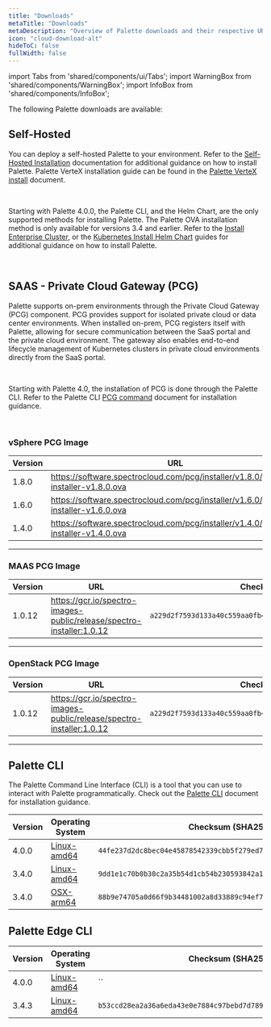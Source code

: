```yaml
---
title: "Downloads"
metaTitle: "Downloads"
metaDescription: "Overview of Palette downloads and their respective URL and checksums."
icon: "cloud-download-alt"
hideToC: false
fullWidth: false
---
```


import Tabs from 'shared/components/ui/Tabs';
import WarningBox from 'shared/components/WarningBox';
import InfoBox from 'shared/components/InfoBox';

The following Palette downloads are available:


## Self-Hosted

You can deploy a self-hosted Palette to your environment. Refer to the [Self-Hosted Installation](/enterprise-version/) documentation for additional guidance on how to install Palette. Palette VerteX installation guide can be found in the [Palette VerteX install](/vertex/install-palette-vertex) document.

<br />

<WarningBox>


Starting with Palette 4.0.0, the Palette CLI, and the Helm Chart, are the only supported methods for installing Palette. The Palette OVA installation method is only available for versions 3.4 and earlier. Refer to the [Install Enterprise Cluster](/enterprise-version/deploying-an-enterprise-cluster), or the [Kubernetes Install Helm Chart](/enterprise-version#kubernetesinstallhelmchart) guides for additional guidance on how to install Palette.

</WarningBox>

<br />

## SAAS - Private Cloud Gateway (PCG)


Palette supports on-prem environments through the Private Cloud Gateway (PCG) component. PCG provides support for isolated private cloud or data center environments. When installed on-prem, PCG registers itself with Palette, allowing for secure communication between the SaaS portal and the private cloud environment. The gateway also enables end-to-end lifecycle management of Kubernetes clusters in private cloud environments directly from the SaaS portal. 

<br />

<WarningBox>

Starting with Palette 4.0, the installation of PCG is done through the Palette CLI. Refer to the Palette CLI [PCG command](/palette-cli/commands/#pcg) document for installation guidance.

</WarningBox>

<br />

### vSphere PCG Image

|Version|URL| Checksum (SHA256) |
|---|---|---|
|1.8.0|https://software.spectrocloud.com/pcg/installer/v1.8.0/gateway-installer-v1.8.0.ova| `c860682c8e7dc55c6873ff1c5a0f337f91a74215b8cae92e4fa739b6ddc62720` |
|1.6.0|https://software.spectrocloud.com/pcg/installer/v1.6.0/gateway-installer-v1.6.0.ova| `2cf85c974e00524a2051be514484695ae51065af861bf1eb2c69aeb76816b0ff` |
|1.4.0|https://software.spectrocloud.com/pcg/installer/v1.4.0/gateway-installer-v1.4.0.ova| `67973c6ada136f64d9316dc05cda81d419997487c8007b6d58802bec12fb80dd` |
------

### MAAS PCG Image

|Version|URL| Checksum (SHA256) |
|---|---|---|
|1.0.12|https://gcr.io/spectro-images-public/release/spectro-installer:1.0.12| `a229d2f7593d133a40c559aa0fb45feca8b0cd1b2fcebfe2379d76f60bfe038b`|
---------

### OpenStack PCG Image

|Version|URL| Checksum (SHA256) |
|---|---|---|
|1.0.12|https://gcr.io/spectro-images-public/release/spectro-installer:1.0.12| `a229d2f7593d133a40c559aa0fb45feca8b0cd1b2fcebfe2379d76f60bfe038b`|
-------


## Palette CLI

The Palette Command Line Interface (CLI) is a tool that you can use to interact with Palette programmatically. Check out the [Palette CLI](/palette-cli/install-palette-cli) document for installation guidance.  

|Version| Operating System |  Checksum (SHA256) |
|---|---|---|
|4.0.0| [Linux-amd64](https://software.spectrocloud.com/palette-cli/v4.0.0/linux/cli/palette)| `44fe237d2dc8bec04e45878542339cbb5f279ed7374b5dfe6118c4cbe94132b4` |
|3.4.0| [Linux-amd64](https://software.spectrocloud.com/palette-cli/v3.4.0/linux/cli/palette)| `9dd1e1c70b0b30c2a35b54d1cb54b230593842a114f8d7cbeebe4e882fa2795e`|
|3.4.0| [OSX-arm64](https://software.spectrocloud.com/palette-cli/v3.4.0/osx/cli/palette)| `88b9e74705a0d66f9b34481002a8d33889c94ef7788a590807b1538e8513c62a`|



## Palette Edge CLI

|Version| Operating System |  Checksum (SHA256) |
|-------|---| --- |
|4.0.0 |  [Linux-amd64](https://software.spectrocloud.com/stylus/v4.0.0/cli/linux/palette-edge) | ``|
|3.4.3 |  [Linux-amd64](https://software.spectrocloud.com/stylus/v3.4.3/cli/linux/palette-edge) | `b53ccd28ea2a36a6eda43e0e7884c97bebd7d78922374168e1819b768df54f16`|


